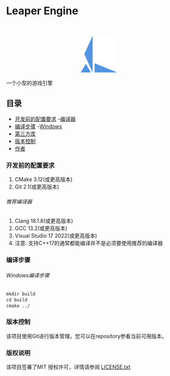 # Leaper Engine

<!-- PROJECT LOGO -->
<br />

<p align="center">
  <a href="https://github.com/lyh_2009/leaper/">
    <img src="engine\resource\leaper.png" alt="Logo" width="100" height="100">
  </a>
</p>

一个小型的游戏引擎

## 目录
- [开发前的配置要求](#开发前的配置要求)
  -[编译器](#推荐编译器)
- [编译步骤](#编译步骤)
  -[Windows](#Windows编译步骤)
- [第三方库](#使用到的第三方库)
- [版本控制](#版本控制)
- [作者](#作者)


### 开发前的配置要求
1. CMake 3.12(或更高版本)
2. Git 2.1(或更高版本)
###### 推荐编译器
1. Clang 18.1.8(或更高版本)
2. GCC 13.2(或更高版本)
3. Visual Studio 17 2022(或更高版本)
4. 注意: 支持C++17的通常都能编译并不是必须要使用推荐的编译器

### 编译步骤
###### Windows编译步骤
```
mkdir build
cd build
cmake ../
```

### 版本控制

该项目使用Git进行版本管理。您可以在repository参看当前可用版本。

### 版权说明

该项目签署了MIT 授权许可，详情请参阅 [LICENSE.txt](https://github.com/lyh2009/leaper/blob/main/LICENSE)

